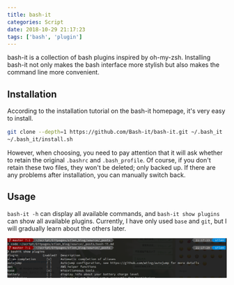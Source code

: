 ```yaml
---
title: bash-it
categories: Script
date: 2018-10-29 21:17:23
tags: ['bash', 'plugin']
---
```


bash-it is a collection of bash plugins inspired by oh-my-zsh. Installing bash-it not only makes the bash interface more stylish but also makes the command line more convenient.

<!-- more -->

## Installation

According to the installation tutorial on the bash-it homepage, it's very easy to install.

```bash
git clone --depth=1 https://github.com/Bash-it/bash-it.git ~/.bash_it
~/.bash_it/install.sh
```

However, when choosing, you need to pay attention that it will ask whether to retain the original `.bashrc` and `.bash_profile`. Of course, if you don't retain these two files, they won't be deleted; only backed up. If there are any problems after installation, you can manually switch back.

## Usage

`bash-it -h` can display all available commands, and `bash-it show plugins` can show all available plugins. Currently, I have only used `base` and `git`, but I will gradually learn about the others later.

![display](https://raw.githubusercontent.com/SilenWang/Gallary/master/bash_it.png)
